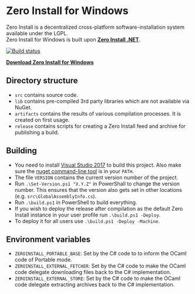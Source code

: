 Zero Install for Windows
========================

Zero Install is a decentralized cross-platform software-installation system available under the LGPL.  
Zero Install for Windows is built upon **[Zero Install .NET](https://github.com/0install/0install-dotnet)**.

[![Build status](https://img.shields.io/appveyor/ci/0install/0install-win.svg)](https://ci.appveyor.com/project/0install/0install-win)

**[Download Zero Install for Windows](http://0install.de/downloads/)**

Directory structure
-------------------
- `src` contains source code.
- `lib` contains pre-compiled 3rd party libraries which are not available via NuGet.
- `artifacts` contains the results of various compilation processes. It is created on first usage.
- `release` contains scripts for creating a Zero Install feed and archive for publishing a build.

Building
--------
- You need to install [Visual Studio 2017](https://www.visualstudio.com/downloads/) to build this project. Also make sure the [nuget command-line tool](https://www.nuget.org/downloads) is in your `PATH`.
- The file `VERSION` contains the current version number of the project.
- Run `.\Set-Version.ps1 "X.Y.Z"` in PowerShall to change the version number. This ensures that the version also gets set in other locations (e.g. `src\GlobalAssemblyInfo.cs`).
- Run `.\build.ps1` in PowerShell to build everything.
- If you wish to deploy the release after compilation as the default Zero Install instance in your user profile run `.\build.ps1 -Deploy`.
- To deploy it for all users use `.\build.ps1 -Deploy -Machine`.

Environment variables
---------------------
- `ZEROINSTALL_PORTABLE_BASE`: Set by the C# code to to inform the OCaml code of Portable mode.
- `ZEROINSTALL_EXTERNAL_FETCHER`: Set by the C# code to make the OCaml code delegate downloading files back to the C# implementation.
- `ZEROINSTALL_EXTERNAL_STORE`: Set by the C# code to make the OCaml code delegate extracting archives back to the C# implementation.
